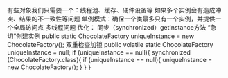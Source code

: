 有些对象我们只需要一个：线程池、缓存、硬件设备等
如果多个实例会有造成冲突、结果的不一致性等问题
单例模式：确保一个类最多只有一个实例，并提供一个全局访问点
多线程问题
优化：
    同步（synchronized）getInstance方法
    “急切”创建实例
        public static ChocolateFactory uniqueInstance = new ChocolateFactory();
    双重检查加锁
        public volatile static ChocolateFactory uniqueInstance = null;
        if (uniqueInstance == null){
            synchronized (ChocolateFactory.class){
                if (uniqueInstance == null){
                    uniqueInstance = new ChocolateFactory();
                }
            }
        }
